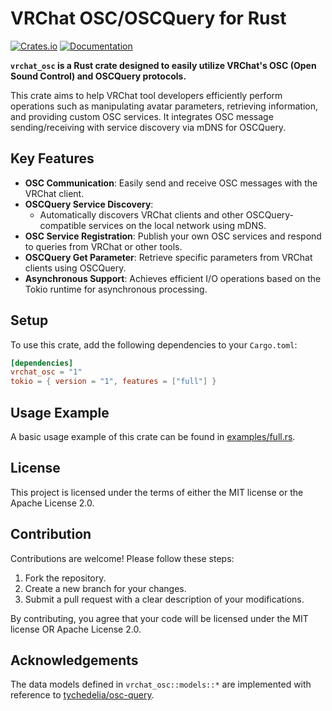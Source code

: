 # VRChat OSC/OSCQuery for Rust

[![Crates.io](https://img.shields.io/crates/v/vrchat_osc)](https://crates.io/crates/vrchat_osc)
[![Documentation](https://docs.rs/vrchat_osc/badge.svg)](https://docs.rs/vrchat_osc)

**`vrchat_osc` is a Rust crate designed to easily utilize VRChat's OSC (Open Sound Control) and OSCQuery protocols.**

This crate aims to help VRChat tool developers efficiently perform operations such as manipulating avatar parameters, retrieving information, and providing custom OSC services. It integrates OSC message sending/receiving with service discovery via mDNS for OSCQuery.

## Key Features

* **OSC Communication**: Easily send and receive OSC messages with the VRChat client.
* **OSCQuery Service Discovery**:
    * Automatically discovers VRChat clients and other OSCQuery-compatible services on the local network using mDNS.
* **OSC Service Registration**: Publish your own OSC services and respond to queries from VRChat or other tools.
* **OSCQuery Get Parameter**: Retrieve specific parameters from VRChat clients using OSCQuery.
* **Asynchronous Support**: Achieves efficient I/O operations based on the Tokio runtime for asynchronous processing.

## Setup

To use this crate, add the following dependencies to your `Cargo.toml`:

```toml
[dependencies]
vrchat_osc = "1"
tokio = { version = "1", features = ["full"] }
````

## Usage Example
A basic usage example of this crate can be found in [examples/full.rs](./examples/full.rs).

## License

This project is licensed under the terms of either the MIT license or the Apache License 2.0.

## Contribution

Contributions are welcome\! Please follow these steps:

1.  Fork the repository.
2.  Create a new branch for your changes.
3.  Submit a pull request with a clear description of your modifications.

By contributing, you agree that your code will be licensed under the MIT license OR Apache License 2.0.

## Acknowledgements

The data models defined in `vrchat_osc::models::*` are implemented with reference to [tychedelia/osc-query](https://github.com/tychedelia/osc-query).

